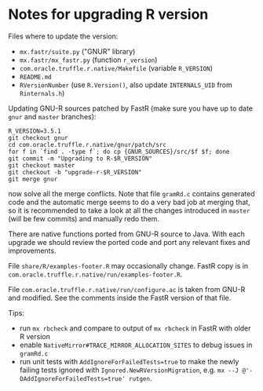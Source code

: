 # Notes for upgrading R version

Files where to update the version:
* `mx.fastr/suite.py` ("GNUR" library)
* `mx.fastr/mx_fastr.py` (function `r_version`)
* `com.oracle.truffle.r.native/Makefile` (variable `R_VERSION`)
* `README.md`
* `RVersionNumber` (use `R.Version()`, also update `INTERNALS_UID` from `Rinternals.h`)

Updating GNU-R sources patched by FastR (make sure you have up to date `gnur` and `master` branches):
```
R_VERSION=3.5.1
git checkout gnur
cd com.oracle.truffle.r.native/gnur/patch/src
for f in `find . -type f`; do cp {GNUR_SOURCES}/src/$f $f; done
git commit -m "Upgrading to R-$R_VERSION"
git checkout master
git checkout -b "upgrade-r-$R_VERSION"
git merge gnur
```
now solve all the merge conflicts. Note that file `gramRd.c` contains generated
code and the automatic merge seems to do a very bad job at merging that,
so it is recommended to take a look at all the changes introduced in `master`
(will be few commits) and manually redo them.

There are native functions ported from GNU-R source to Java.
With each upgrade we should review the ported code and port any
relevant fixes and improvements.

File `share/R/examples-footer.R` may occasionally change.
FastR copy is in `com.oracle.truffle.r.native/run/examples-footer.R`.

File `com.oracle.truffle.r.native/run/configure.ac` is taken from GNU-R and modified.
See the comments inside the FastR version of that file.

Tips:

* run `mx rbcheck` and compare to output of `mx rbcheck` in FastR with older R version
* enable `NativeMirror#TRACE_MIRROR_ALLOCATION_SITES` to debug issues in `gramRd.c`
* run unit tests with `AddIgnoreForFailedTests=true` to make the newly failing tests
ignored with `Ignored.NewRVersionMigration`, e.g. `mx --J @'-DAddIgnoreForFailedTests=true' rutgen`.

